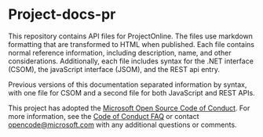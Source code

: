 # Project-docs-pr

This repository contains API files for ProjectOnline. The files use markdown formatting that are transformed to HTML when published. 
Each file contains normal reference information, including description, name, and other considerations. Additionally, each file 
includes syntax for the .NET interface (CSOM), the javaScript interface (JSOM), and the REST api entry.

Previous versions of this documentation separated information by syntax, with one file for CSOM and a second file for 
both JavaScript and REST APIs.



This project has adopted the [Microsoft Open Source Code of Conduct](https://opensource.microsoft.com/codeofconduct/). For more information, see the [Code of Conduct FAQ](https://opensource.microsoft.com/codeofconduct/faq/) or contact [opencode@microsoft.com](mailto:opencode@microsoft.com) with any additional questions or comments.
